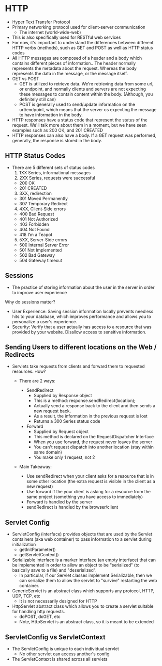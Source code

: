 # HTTP
- Hyper Text Transfer Protocol
- Primary networking protocol used for client-server communication
  - The internet (world-wide-web)
- This is also specifically used for RESTful web services
- For now, it's important to understand the differences between different
  HTTP verbs (methods), such as GET and POST as well as HTTP status codes
- All HTTP messages are composed of a header and a body which contains different
  pieces of information.. The header normally represents the metadata about the
  request. Whereas the body represents the data in the message, or the message itself.
- GET vs POST
  - GET is utilized to retrieve data. We're retrieving data from some url, or endpoint,
    and normally clients and servers are not expecting these messages to contain content
    within the body. (Although, you definitely still can)
  - POST is generally used to send/update information on the url/endpoint, which means
    that the server os expecting the message to have information in the body.
- HTTP responses have a status code that represent the status of the request. We'll talk
  more about them in a moment, but we have seen examples such as 200 OK, and 201 CREATED
- HTTP responses can also have a body. If a GET request was performed, generally,
  the response is stored in the body.

## HTTP Status Codes
- There are 5 different sets of status codes
  1. 1XX Series, informational messages
  2. 2XX Series, requests were successful
    - 200 OK
    - 201 CREATED
  3. 3XX, redirection
    - 301 Moved Permanently
    - 307 Temporary Redirect
  4. 4XX, Client-Side errors
    - 400 Bad Request
    - 401 Not Authorized
    - 403 Forbidden
    - 404 Not Found
    - 418 I'm a Teapot
  5. 5XX, Server-Side errors
    - 500 Internal Server Error
    - 501 Not Implemented
    - 502 Bad Gateway
    - 504 Gateway timeout

## Sessions
- The practice of storing information about the user in the server in order
  to improve user experience

Why do sessions matter?
- User Experience: Saving session information locally prevents
  needless hits to your database, which improves performance and allows you
  to personalize a user's experience.
- Security: Verify that a user actually has access to a resource that was
  provided by your website. Disallow access to sensitive information.

## Sending Users to different locations on the Web / Redirects
- Servlets take requests from clients and forward them to requested resources. How?
  - There are 2 ways:
    - SendRedirect
      - Supplied by Response object
      - This is a method: response.sendRedirect(location);
      - Actually send a response back to the client and then
        sends a new request back.
      - As a result, the information in the previous request is lost
      - Returns a 300 Series status code
    - Forward
      - Supplied by Request object
      - This method is declared on the RequestDispatcher Interface
      - When you use forward, the request never leaves the server
      - You can't request dispatch into another location (stay within same domain)
      - You make only 1 request, not 2

  - Main Takeaway:
    - Use sendRedirect when your client asks for a resource that is in some
      other location (the extra request is visible in the client as a new request)
    - Use forward if the your client is asking for a resource from the same
      project (something you have access to immediately)
    - Forward is handled by the server
    - sendRedirect is handled by the browser/client

## Servlet Config
- ServletConfig (interface) provides objects that are used by the Servlet
  containers (aka web container) to pass information to a servlet during
  initialization
  - getInitParameter()
  - getServletContext()
- Serializable interface is a marker interface (an empty interface) that can be
  implemented in order to allow an object to be "serialized" (to basically save
  to a file) and "deserialized".
  - In particular, if our Servlet classes implement Serializable, then we can serialize
    them to allow the servlet to "survive" restarting the web container.
- GenericServlet is an abstract class which supports any protocol, HTTP, UDP, TCP, etc
  - It is not necessarily designed for HTTP
- HttpServlet abstract class which allows you to create a servlet suitable
  for handling http requests.
  - doPOST, doGET, etc
  - Note, HttpServlet is an abstract class, so it is meant to be extended

## ServletConfig vs ServletContext

- The ServletConfig is unique to each individual servlet
  - No other servlet can access another's config
- The ServletContext is shared across all servlets
